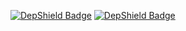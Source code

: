 [![DepShield Badge](https://depshield.sonatype.org/badges/{wmyau}/{WebGoat}/depshield.svg)](https://depshield.github.io)
[![DepShield Badge](https://depshield.sonatype.org/badges/wmyau/WebGoat/depshield.svg)](https://depshield.github.io)
